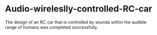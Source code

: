 # Audio-wireleslly-controlled-RC-car
The design of an RC car that is controlled by sounds within the audible range of humans was completed successfully. 
